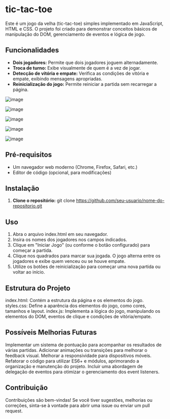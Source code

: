 ﻿# **tic-tac-toe**

Este é um jogo da velha (tic-tac-toe) simples implementado em JavaScript, HTML e CSS. O projeto foi criado para demonstrar conceitos básicos de manipulação do DOM, gerenciamento de eventos e lógica de jogo.

## Funcionalidades

- **Dois jogadores:** Permite que dois jogadores joguem alternadamente.
- **Troca de turno:** Exibe visualmente de quem é a vez de jogar.
- **Detecção de vitória e empate:** Verifica as condições de vitória e empate, exibindo mensagens apropriadas.
- **Reinicialização do jogo:** Permite reiniciar a partida sem recarregar a página.

![image](https://github.com/user-attachments/assets/363ae59b-8d3d-423f-a7c8-9655f22cf7c6)

![image](https://github.com/user-attachments/assets/0f3b8726-a9c1-479f-838d-e8327c939ba6)

![image](https://github.com/user-attachments/assets/703f954a-91e2-4eca-a9a1-c6c3aef00b14)

![image](https://github.com/user-attachments/assets/ac5fd715-3f25-4c5a-87d6-c551b8aeae62)

![image](https://github.com/user-attachments/assets/ac941840-5deb-469f-9e28-eec4e8bc9599)

## Pré-requisitos

- Um navegador web moderno (Chrome, Firefox, Safari, etc.)
- Editor de código (opcional, para modificações)

## Instalação

1. **Clone o repositório:**
   git clone https://github.com/seu-usuario/nome-do-repositorio.git

## Uso

1. Abra o arquivo index.html em seu navegador.
2. Insira os nomes dos jogadores nos campos indicados.
3. Clique em "Iniciar Jogo" (ou conforme o botão configurado) para começar a partida.
4. Clique nos quadrados para marcar sua jogada. O jogo alterna entre os jogadores e exibe quem venceu ou se houve empate.
5. Utilize os botões de reinicialização para começar uma nova partida ou voltar ao início.


## Estrutura do Projeto

index.html: Contém a estrutura da página e os elementos do jogo.
styles.css: Define a aparência dos elementos do jogo, como cores, tamanhos e layout.
index.js: Implementa a lógica do jogo, manipulando os elementos do DOM, eventos de clique e condições de vitória/empate.


## Possíveis Melhorias Futuras
Implementar um sistema de pontuação para acompanhar os resultados de várias partidas.
Adicionar animações ou transições para melhorar o feedback visual.
Melhorar a responsividade para dispositivos móveis.
Refatorar o código para utilizar ES6+ e módulos, aprimorando a organização e manutenção do projeto.
Incluir uma abordagem de delegação de eventos para otimizar o gerenciamento dos event listeners.


## Contribuição
Contribuições são bem-vindas! Se você tiver sugestões, melhorias ou correções, sinta-se à vontade para abrir uma issue ou enviar um pull request.
